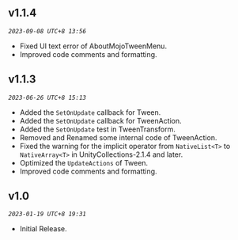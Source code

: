 ## v1.1.4

_`2023-09-08 UTC+8 13:56`_

* Fixed UI text error of AboutMojoTweenMenu.
* Improved code comments and formatting.


## v1.1.3

_`2023-06-26 UTC+8 15:13`_

* Added the `SetOnUpdate` callback for Tween.
* Added the `SetOnUpdate` callback for TweenAction.
* Added the `SetOnUpdate` test in TweenTransform.
* Removed and Renamed some internal code of TweenAction. 
* Fixed the warning for the implicit operator from `NativeList<T>` to `NativeArray<T>` in UnityCollections-2.1.4 and later.
* Optimized the `UpdateActions` of Tween.
* Improved code comments and formatting.


## v1.0

_`2023-01-19 UTC+8 19:31`_

* Initial Release.
